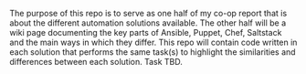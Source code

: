 The purpose of this repo is to serve as one half of my co-op report that is about the different automation solutions available. The other half will be a wiki page documenting the key parts of Ansible, Puppet, Chef, Saltstack and the main ways in which they differ. This repo will contain code written in each solution that performs the same task(s) to highlight the similarities and differences between each solution. Task TBD.
